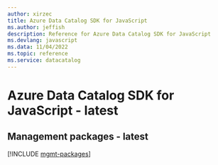 ```yaml
---
author: xirzec
title: Azure Data Catalog SDK for JavaScript
ms.author: jeffish
description: Reference for Azure Data Catalog SDK for JavaScript
ms.devlang: javascript
ms.data: 11/04/2022
ms.topic: reference
ms.service: datacatalog
---
```

# Azure Data Catalog SDK for JavaScript - latest

## Management packages - latest
[!INCLUDE [mgmt-packages](data-catalog-mgmt-index.md)]